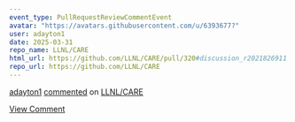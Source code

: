 ```yaml
---
event_type: PullRequestReviewCommentEvent
avatar: "https://avatars.githubusercontent.com/u/6393677?"
user: adayton1
date: 2025-03-31
repo_name: LLNL/CARE
html_url: https://github.com/LLNL/CARE/pull/320#discussion_r2021826911
repo_url: https://github.com/LLNL/CARE
---
```


<a href='https://github.com/adayton1' target='_blank'>adayton1</a> <a href='https://github.com/LLNL/CARE/pull/320#discussion_r2021826911' target='_blank'>commented</a> on <a href='https://github.com/LLNL/CARE' target='_blank'>LLNL/CARE</a>

<a href='https://github.com/LLNL/CARE/pull/320#discussion_r2021826911' target='_blank'>View Comment</a>